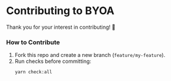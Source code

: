# Contributing to BYOA

Thank you for your interest in contributing! 🎉

### How to Contribute
1. Fork this repo and create a new branch (`feature/my-feature`).
2. Run checks before committing:
   ```bash
   yarn check:all
